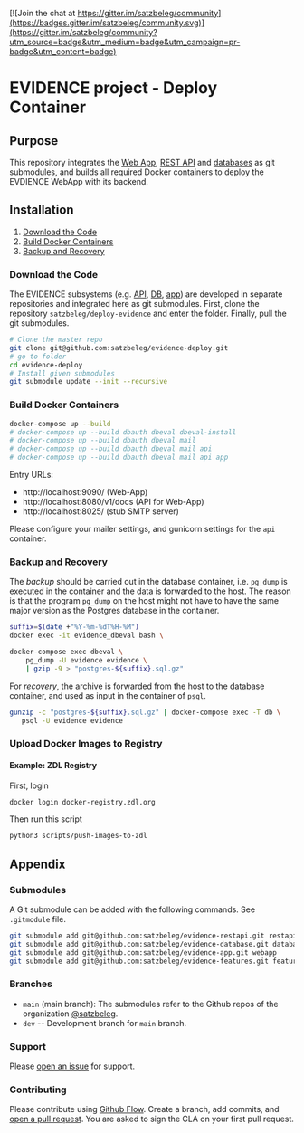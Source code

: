 [![Join the chat at https://gitter.im/satzbeleg/community](https://badges.gitter.im/satzbeleg/community.svg)](https://gitter.im/satzbeleg/community?utm_source=badge&utm_medium=badge&utm_campaign=pr-badge&utm_content=badge)

# EVIDENCE project - Deploy Container


## Purpose
This repository integrates the [Web App](https://github.com/satzbeleg/evidence-app), [REST API](https://github.com/satzbeleg/evidence-restapi) and [databases](https://github.com/satzbeleg/evidence-database) as git submodules,
and builds all required Docker containers to deploy the EVDIENCE WebApp with its backend.


## Installation
1. [Download the Code](#download-the-code)
2. [Build Docker Containers](#build-docker-containers)
3. [Backup and Recovery](#backup-and-recovery)


### Download the Code
The EVIDENCE subsystems (e.g. [API](https://github.com/satzbeleg/evidence-restapi), [DB](https://github.com/satzbeleg/evidence-database), [app](https://github.com/satzbeleg/evidence-app)) are developed in separate repositories and integrated here as git submodules. First, clone the repository `satzbeleg/deploy-evidence` and enter the folder. Finally, pull the git submodules.

```sh
# Clone the master repo
git clone git@github.com:satzbeleg/evidence-deploy.git
# go to folder
cd evidence-deploy
# Install given submodules
git submodule update --init --recursive
```


### Build Docker Containers

```sh
docker-compose up --build
# docker-compose up --build dbauth dbeval dbeval-install
# docker-compose up --build dbauth dbeval mail
# docker-compose up --build dbauth dbeval mail api
# docker-compose up --build dbauth dbeval mail api app
```

Entry URLs:

- http://localhost:9090/ (Web-App)
- http://localhost:8080/v1/docs (API for Web-App)
- http://localhost:8025/ (stub SMTP server)


Please configure your mailer settings, and gunicorn settings for the `api` container.

### Backup and Recovery
The *backup* should be carried out in the database container, i.e. `pg_dump` is executed in the container and the data is forwarded to the host.
The reason is that the program `pg_dump` on the host might not have to have the same major version as the Postgres database in the container.

```sh
suffix=$(date +"%Y-%m-%dT%H-%M")
docker exec -it evidence_dbeval bash \

docker-compose exec dbeval \
    pg_dump -U evidence evidence \
    | gzip -9 > "postgres-${suffix}.sql.gz"
```

For *recovery*, the archive is forwarded from the host to the database container,
and used as input in the container of `psql`.

```sh
gunzip -c "postgres-${suffix}.sql.gz" | docker-compose exec -T db \
   psql -U evidence evidence
```

### Upload Docker Images to Registry

#### Example: ZDL Registry
First, login 
```sh
docker login docker-registry.zdl.org
```
Then run this script
```sh
python3 scripts/push-images-to-zdl
```


## Appendix


### Submodules
A Git submodule can be added with the following commands.
See `.gitmodule` file.

```sh
git submodule add git@github.com:satzbeleg/evidence-restapi.git restapi
git submodule add git@github.com:satzbeleg/evidence-database.git database
git submodule add git@github.com:satzbeleg/evidence-app.git webapp
git submodule add git@github.com:satzbeleg/evidence-features.git features
```

### Branches
* `main` (main branch): The submodules refer to the Github repos of the organization [@satzbeleg](https://github.com/satzbeleg).
* `dev` -- Development branch for `main` branch. 


### Support
Please [open an issue](https://github.com/satzbeleg/evidence-deploy/issues/new) for support.


### Contributing
Please contribute using [Github Flow](https://guides.github.com/introduction/flow/). Create a branch, add commits, and [open a pull request](https://github.com/satzbeleg/evidence-deploy/compare/).
You are asked to sign the CLA on your first pull request.
